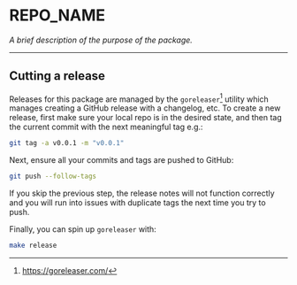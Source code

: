 # REPO_NAME

_A brief description of the purpose of the package._

---

## Cutting a release

Releases for this package are managed by the `goreleaser`[^1] utility which manages creating a GitHub release with a changelog, etc.
To create a new release, first make sure your local repo is in the desired state, and then tag the current commit with the next meaningful tag e.g.:

```sh
git tag -a v0.0.1 -m "v0.0.1"
```

Next, ensure all your commits and tags are pushed to GitHub:

```sh
git push --follow-tags
```

If you skip the previous step, the release notes will not function correctly and you will run into issues with duplicate tags the next time you try to push.

Finally, you can spin up `goreleaser` with:

```sh
make release
```

[^1]: https://goreleaser.com/
